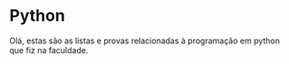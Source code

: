 # Python
Olá, estas são as listas e provas relacionadas à programação em python que fiz na faculdade.
